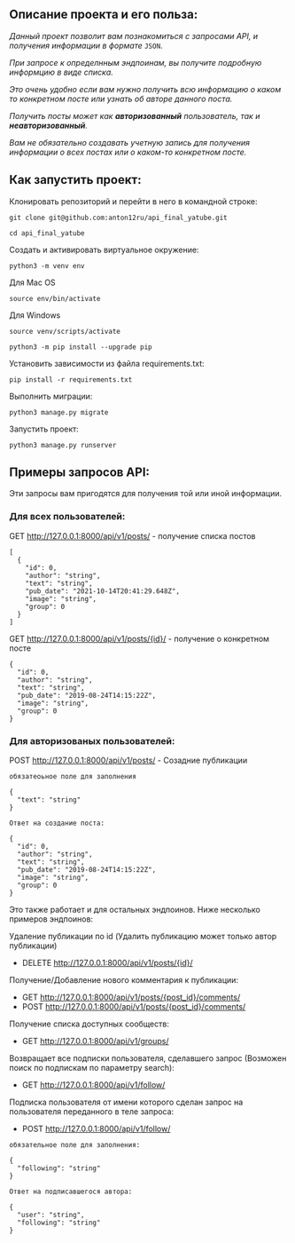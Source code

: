 ## Описание проекта и его польза:

*Данный проект позволит вам познакомиться с запросами API,
и получения информации в формате* `JSON`.

*При запросе к определнным эндпоинам, вы получите подробную информцию
в виде списка.*

*Это очень удобно если вам нужно получить всю информацию о каком то конкретном посте или узнать об авторе данного поста.*

*Получить посты может как **авторизованный** пользователь, так и **неавторизованный**.*

*Вам не обязательно создавать учетную запись для получения информации о всех постах или о каком-то конкретном посте.*




## Как запустить проект:

Клонировать репозиторий и перейти в него в командной строке:

```
git clone git@github.com:anton12ru/api_final_yatube.git
```

```
cd api_final_yatube
```

Cоздать и активировать виртуальное окружение:

```
python3 -m venv env
```

Для Mac OS
```
source env/bin/activate
```

Для Windows
```
source venv/scripts/activate
```

```
python3 -m pip install --upgrade pip
```

Установить зависимости из файла requirements.txt:

```
pip install -r requirements.txt
```

Выполнить миграции:

```
python3 manage.py migrate
```

Запустить проект:

```
python3 manage.py runserver
```


## Примеры запросов API:

Эти запросы вам пригодятся для получения той или иной информации.

### Для всех пользователей:

GET http://127.0.0.1:8000/api/v1/posts/ -
получение списка постов
```
[
  {
    "id": 0,
    "author": "string",
    "text": "string",
    "pub_date": "2021-10-14T20:41:29.648Z",
    "image": "string",
    "group": 0
  }
]
```
GET http://127.0.0.1:8000/api/v1/posts/{id}/ -
получение о конкретном посте
```
{
  "id": 0,
  "author": "string",
  "text": "string",
  "pub_date": "2019-08-24T14:15:22Z",
  "image": "string",
  "group": 0
}
```

### Для авторизованых пользователей:

POST http://127.0.0.1:8000/api/v1/posts/ - Созадние публикации
```
обязатеоьное поле для заполнения

{
  "text": "string"
}

Ответ на создание поста:

{
  "id": 0,
  "author": "string",
  "text": "string",
  "pub_date": "2019-08-24T14:15:22Z",
  "image": "string",
  "group": 0
}
```

Это также работает и для остальных эндпоинов. Ниже несколько примеров эндпоинов:

Удаление публикации по id (Удалить публикацию может только автор публикации)
- DELETE  http://127.0.0.1:8000/api/v1/posts/{id}/

Получение/Добавление нового комментария к публикации:
- GET http://127.0.0.1:8000/api/v1/posts/{post_id}/comments/
- POST http://127.0.0.1:8000/api/v1/posts/{post_id}/comments/

Получение списка доступных сообществ:
- GET http://127.0.0.1:8000/api/v1/groups/

Возвращает все подписки пользователя, сделавшего запрос (Возможен поиск по подпискам по параметру search):
- GET http://127.0.0.1:8000/api/v1/follow/

Подписка пользователя от имени которого сделан запрос на пользователя переданного в теле запроса:
- POST http://127.0.0.1:8000/api/v1/follow/
```
обязательное поле для заполнения:

{
  "following": "string"
}

Ответ на подписавшегося автора:

{
  "user": "string",
  "following": "string"
}
```